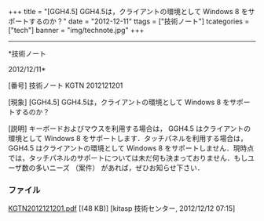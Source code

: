 ﻿+++
title = "[GGH4.5] GGH4.5は，クライアントの環境として Windows 8 をサポートするのか？"
date = "2012-12-11"
ttags = ["技術ノート"]
tcategories = ["tech"]
banner = "img/technote.jpg"
+++

-----------------------------------------------------------------------------------------------------------------------------

*技術ノート

2012/12/11*


[番号]
技術ノート KGTN 2012121201

[現象]
[GGH4.5] GGH4.5は，クライアントの環境として Windows 8
をサポートするのか？

[説明]
キーボードおよびマウスを利用する場合は， GGH4.5
はクライアントの環境として Windows 8
をサポートします．タッチパネルを利用する場合は，GGH4.5
はクライアントの環境として Windows 8
をサポートしません．現時点では，タッチパネルのサポートについては未だ何も決まっておりません．もしユーザ数の多いニーズ
（案件） があれば，ぜひお知らせ下さい．


### ファイル

 
 


[KGTN2012121201.pdf](http://techreport.kitasp.net/attachments/download/1153/KGTN2012121201.pdf)
 [(48 KB)] [kitasp 技術センター, 2012/12/12
07:15]


 


 

